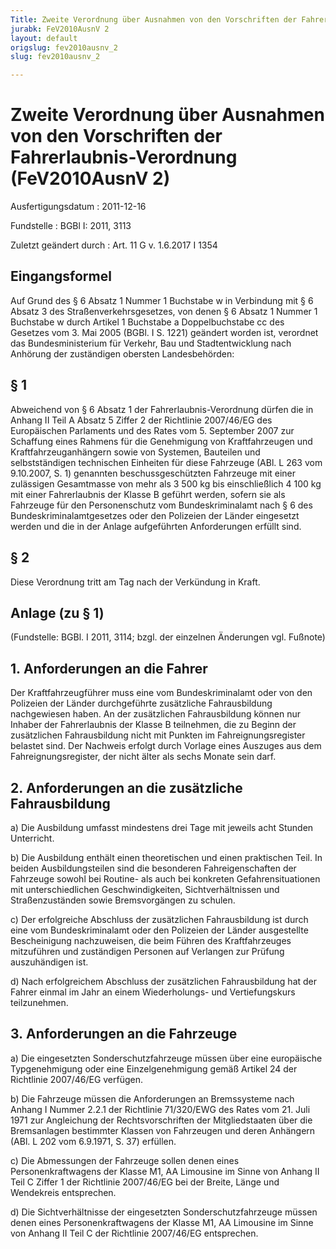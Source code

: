 ```yaml
---
Title: Zweite Verordnung über Ausnahmen von den Vorschriften der Fahrerlaubnis-Verordnung
jurabk: FeV2010AusnV 2
layout: default
origslug: fev2010ausnv_2
slug: fev2010ausnv_2

---
```


# Zweite Verordnung über Ausnahmen von den Vorschriften der Fahrerlaubnis-Verordnung (FeV2010AusnV 2)

Ausfertigungsdatum
:   2011-12-16

Fundstelle
:   BGBl I: 2011, 3113

Zuletzt geändert durch
:   Art. 11 G v. 1.6.2017 I 1354


## Eingangsformel

Auf Grund des § 6 Absatz 1 Nummer 1 Buchstabe w in Verbindung mit § 6 Absatz 3 des Straßenverkehrsgesetzes, von denen § 6 Absatz 1 Nummer 1 Buchstabe w durch Artikel 1 Buchstabe a Doppelbuchstabe cc des Gesetzes vom 3. Mai 2005 (BGBl. I S. 1221) geändert worden ist, verordnet das Bundesministerium für Verkehr, Bau und Stadtentwicklung nach Anhörung der zuständigen obersten Landesbehörden:


## § 1

Abweichend von § 6 Absatz 1 der Fahrerlaubnis-Verordnung dürfen die in Anhang II Teil A Absatz 5 Ziffer 2 der Richtlinie 2007/46/EG des Europäischen Parlaments und des Rates vom 5. September 2007 zur Schaffung eines Rahmens für die Genehmigung von Kraftfahrzeugen und Kraftfahrzeuganhängern sowie von Systemen, Bauteilen und selbstständigen technischen Einheiten für diese Fahrzeuge (ABl. L 263 vom 9.10.2007, S. 1) genannten beschussgeschützten Fahrzeuge mit einer zulässigen Gesamtmasse von mehr als 3 500 kg bis einschließlich 4 100 kg mit einer Fahrerlaubnis der Klasse B geführt werden, sofern sie als Fahrzeuge für den Personenschutz vom Bundeskriminalamt nach § 6 des Bundeskriminalamtgesetzes oder den Polizeien der Länder eingesetzt werden und die in der Anlage aufgeführten Anforderungen erfüllt sind.


## § 2

Diese Verordnung tritt am Tag nach der Verkündung in Kraft.


## Anlage (zu § 1)

(Fundstelle: BGBl. I 2011, 3114;
bzgl. der einzelnen Änderungen vgl. Fußnote)

## 1. Anforderungen an die Fahrer

Der Kraftfahrzeugführer muss eine vom Bundeskriminalamt oder von den Polizeien der Länder durchgeführte zusätzliche Fahrausbildung nachgewiesen haben. An der zusätzlichen Fahrausbildung können nur Inhaber der Fahrerlaubnis der Klasse B teilnehmen, die zu Beginn der zusätzlichen Fahrausbildung nicht mit Punkten im Fahreignungsregister belastet sind. Der Nachweis erfolgt durch Vorlage eines Auszuges aus dem Fahreignungsregister, der nicht älter als sechs Monate sein darf.

## 2. Anforderungen an die zusätzliche Fahrausbildung


a)  Die Ausbildung umfasst mindestens drei Tage mit jeweils acht Stunden Unterricht.


b)  Die Ausbildung enthält einen theoretischen und einen praktischen Teil. In beiden Ausbildungsteilen sind die besonderen Fahreigenschaften der Fahrzeuge sowohl bei Routine- als auch bei konkreten Gefahrensituationen mit unterschiedlichen Geschwindigkeiten, Sichtverhältnissen und Straßenzuständen sowie Bremsvorgängen zu schulen.


c)  Der erfolgreiche Abschluss der zusätzlichen Fahrausbildung ist durch eine vom Bundeskriminalamt oder den Polizeien der Länder ausgestellte Bescheinigung nachzuweisen, die beim Führen des Kraftfahrzeuges mitzuführen und zuständigen Personen auf Verlangen zur Prüfung auszuhändigen ist.


d)  Nach erfolgreichem Abschluss der zusätzlichen Fahrausbildung hat der Fahrer einmal im Jahr an einem Wiederholungs- und Vertiefungskurs teilzunehmen.




## 3. Anforderungen an die Fahrzeuge


a)  Die eingesetzten Sonderschutzfahrzeuge müssen über eine europäische Typgenehmigung oder eine Einzelgenehmigung gemäß Artikel 24 der Richtlinie 2007/46/EG verfügen.


b)  Die Fahrzeuge müssen die Anforderungen an Bremssysteme nach Anhang I Nummer 2.2.1 der Richtlinie 71/320/EWG des Rates vom 21. Juli 1971 zur Angleichung der Rechtsvorschriften der Mitgliedstaaten über die Bremsanlagen bestimmter Klassen von Fahrzeugen und deren Anhängern (ABl. L 202 vom 6.9.1971, S. 37) erfüllen.


c)  Die Abmessungen der Fahrzeuge sollen denen eines Personenkraftwagens der Klasse M1, AA Limousine im Sinne von Anhang II Teil C Ziffer 1 der Richtlinie 2007/46/EG bei der Breite, Länge und Wendekreis entsprechen.


d)  Die Sichtverhältnisse der eingesetzten Sonderschutzfahrzeuge müssen denen eines Personenkraftwagens der Klasse M1, AA Limousine im Sinne von Anhang II Teil C der Richtlinie 2007/46/EG entsprechen.




